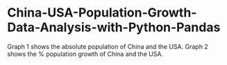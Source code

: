 # China-USA-Population-Growth-Data-Analysis-with-Python-Pandas
Graph 1 shows the absolute population of China and the USA. Graph 2 shows the % population growth of China and the USA.
